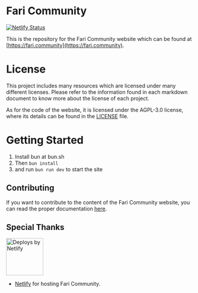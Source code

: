# Fari Community

[![Netlify Status](https://api.netlify.com/api/v1/badges/b106e8c1-1ca6-4da3-84d7-d06d7fe1ec68/deploy-status)](https://app.netlify.com/sites/fari-community/deploys)

This is the repository for the Fari Community website which can be found at [https://fari.community](https://fari.community).

# License

This project includes many resources which are licensed under many different licenses. Please refer to the information found in each markdown document to know more about the license of each project.

As for the code of the website, it is licensed under the AGPL-3.0 license, where its details can be found in the [LICENSE](LICENSE) file.

# Getting Started

1. Install bun at bun.sh
1. Then `bun install`
1. and run `bun run dev` to start the site

## Contributing

If you want to contribute to the content of the Fari Community website, you can read the proper documentation [here](https://fari.community/creators/fari-rpgs/projects/fari-community).

## Special Thanks

<a href="https://www.netlify.com">
  <img width="100px" src="https://www.netlify.com/img/global/badges/netlify-color-accent.svg" alt="Deploys by Netlify" />
</a>

- [Netlify](https://netlify.com/) for hosting Fari Community.
